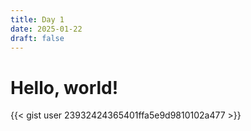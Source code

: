 ```yaml
---
title: Day 1
date: 2025-01-22
draft: false
---
```

# Hello, world!

{{< gist user 23932424365401ffa5e9d9810102a477 >}}